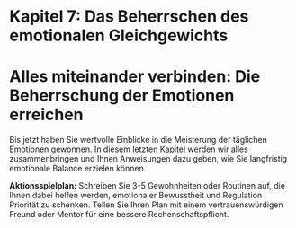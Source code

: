 # Kapitel 7: Das Beherrschen des emotionalen Gleichgewichts

# Alles miteinander verbinden: Die Beherrschung der Emotionen erreichen

Bis jetzt haben Sie wertvolle Einblicke in die Meisterung der täglichen Emotionen gewonnen. In diesem letzten Kapitel werden wir alles zusammenbringen und Ihnen Anweisungen dazu geben, wie Sie langfristig emotionale Balance erzielen können.

**Aktionsspielplan:** Schreiben Sie 3-5 Gewohnheiten oder Routinen auf, die Ihnen dabei helfen werden, emotionaler Bewusstheit und Regulation Priorität zu schenken. Teilen Sie Ihren Plan mit einem vertrauenswürdigen Freund oder Mentor für eine bessere Rechenschaftspflicht.